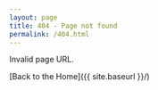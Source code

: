 ```yaml
---
layout: page
title: 404 - Page not found
permalink: /404.html
---
```


Invalid page URL. 

[Back to the Home]({{ site.baseurl }}/)
